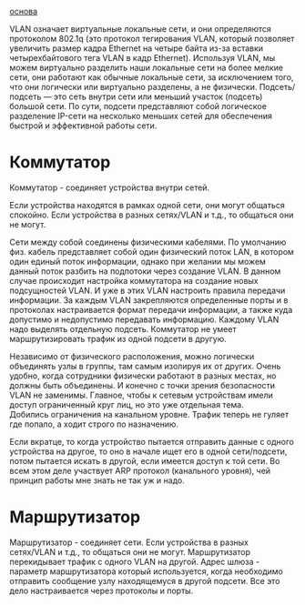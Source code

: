 [основа](https://habr.com/ru/articles/319080/)

VLAN означает виртуальные локальные сети, и они определяются протоколом 802.1q (это протокол тегирования VLAN, который позволяет увеличить размер кадра Ethernet на четыре байта из-за вставки четырехбайтового тега VLAN в кадр Ethernet). Используя VLAN, мы можем виртуально разделить наши локальные сети на более мелкие сети, они работают как обычные локальные сети, за исключением того, что они логически или виртуально разделены, а не физически.
Подсеть/подсеть — это сеть внутри сети или меньший участок (подсеть) большой сети. По сути, подсети представляют собой логическое разделение IP-сети на несколько меньших сетей для обеспечения быстрой и эффективной работы сети.
# Коммутатор
Коммутатор - соединяет устройства внутри сетей. 

Если устройства находятся в рамках одной сети, они могут общаться спокойно.
Если устройства в разных сетях/VLAN и т.д., то общаться они не могут.

Сети между собой соединены физическими кабелями. По умолчанию физ. кабель представляет собой один физический поток LAN, в котором один единый поток информации, однако при желании мы можем данный поток разбить на подпотоки через создание VLAN. В данном случае происходит настройка коммутатора на создание новых подсущностей VLAN. И уже в этих VLAN настроить правила передачи информации. За каждым VLAN закрепляются определенные порты и в протоколах настраивается формат передачи информации, а также куда допустимо и недопустимо передавать информацию. 
Каждому VLAN надо выделять отдельную подсеть. Коммутатор не умеет маршрутизировать трафик из одной подсети в другую.

Независимо от физического расположения, можно логически объединять узлы в группы, там самым изолируя их от других. Очень удобно, когда сотрудники физически работают в разных местах, но должны быть объединены. И конечно с точки зрения безопасности VLAN не заменимы. Главное, чтобы к сетевым устройствам имели доступ ограниченный круг лиц, но это уже отдельная тема.  
Добились ограничения на канальном уровне. Трафик теперь не гуляет где попало, а ходит строго по назначению.

Если вкратце, то когда устройство пытается отправить данные с одного устройства на другое, то оно в начале ищет его в одной сети/подсети, потом пытается искать в другой, если имеется доступ к той сети. Во всем этом деле участвует ARP протокол (канального уровня), чей принцип работы мне знать не так уж и надо.

# Маршрутизатор
Маршрутизатор - соединяет сети. 
Если устройства в разных сетях/VLAN и т.д., то общаться они не могут.
Маршрутизатор перекидывает трафик с одного VLAN на другой.
Адрес шлюза - параметр маршрутизатора который используется, когда необходимо отправить сообщение узлу находящемуся в другой подсети.
Все это дело настраивается через протоколы и порты.